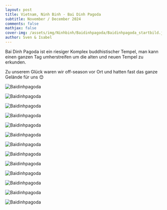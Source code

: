 ```yaml
---
layout: post
title: Vietnam, Ninh Binh - Bai Dinh Pagoda
subtitle: November / December 2024
comments: false
mathjax: false
cover-img: /assets/img/Ninhbinh/Baidinhpagoda/Baidinhpagoda_startbild.jpg
author: Sven & Isabel
---
```


Bai Dinh Pagoda ist ein riesiger Komplex buddhistischer Tempel, man kann einen ganzen Tag umherstreifen um die alten und neuen Tempel zu erkunden. 

Zu unserem Glück waren wir off-season vor Ort und hatten fast das ganze Gelände für uns 😊


![Baidinhpagoda](/assets/img/Ninhbinh/Baidinhpagoda/Baidinhpagoda_1.jpg)

![Baidinhpagoda](/assets/img/Ninhbinh/Baidinhpagoda/Baidinhpagoda_2.jpg)

![Baidinhpagoda](/assets/img/Ninhbinh/Baidinhpagoda/Baidinhpagoda_4.jpg)

![Baidinhpagoda](/assets/img/Ninhbinh/Baidinhpagoda/Baidinhpagoda_5.jpg)

![Baidinhpagoda](/assets/img/Ninhbinh/Baidinhpagoda/Baidinhpagoda_6.jpg)

![Baidinhpagoda](/assets/img/Ninhbinh/Baidinhpagoda/Baidinhpagoda_7.jpg)

![Baidinhpagoda](/assets/img/Ninhbinh/Baidinhpagoda/Baidinhpagoda_8.jpg)

![Baidinhpagoda](/assets/img/Ninhbinh/Baidinhpagoda/Baidinhpagoda_10.jpg)

![Baidinhpagoda](/assets/img/Ninhbinh/Baidinhpagoda/Baidinhpagoda_11.jpg)

![Baidinhpagoda](/assets/img/Ninhbinh/Baidinhpagoda/Baidinhpagoda_12.jpg)

![Baidinhpagoda](/assets/img/Ninhbinh/Baidinhpagoda/Baidinhpagoda_13.jpg)

![Baidinhpagoda](/assets/img/Ninhbinh/Baidinhpagoda/Baidinhpagoda_3.jpg)

![Baidinhpagoda](/assets/img/Ninhbinh/Baidinhpagoda/Baidinhpagoda_9.jpg)



